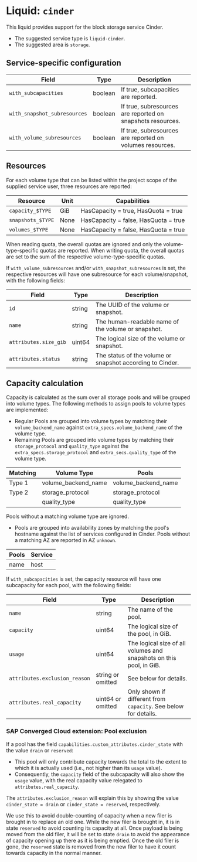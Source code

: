 # Liquid: `cinder`

This liquid provides support for the block storage service Cinder.

- The suggested service type is `liquid-cinder`.
- The suggested area is `storage`.

## Service-specific configuration

| Field                        | Type    | Description                                                |
| ---------------------------- | ------- | ---------------------------------------------------------- |
| `with_subcapacities`         | boolean | If true, subcapacities are reported.                       |
| `with_snapshot_subresources` | boolean | If true, subresources are reported on snapshots resources. |
| `with_volume_subresources`   | boolean | If true, subresources are reported on volumes resources.   |

## Resources

For each volume type that can be listed within the project scope of the supplied service user, three resources are reported:

| Resource          | Unit | Capabilities                         |
| ----------------- | ---- | ------------------------------------ |
| `capacity_$TYPE`  | GiB  | HasCapacity = true, HasQuota = true  |
| `snapshots_$TYPE` | None | HasCapacity = false, HasQuota = true |
| `volumes_$TYPE`   | None | HasCapacity = false, HasQuota = true |

When reading quota, the overall quotas are ignored and only the volume-type-specific quotas are reported.
When writing quota, the overall quotas are set to the sum of the respective volume-type-specific quotas.

If `with_volume_subresources` and/or `with_snapshot_subresources` is set, the respective resources will have one subresource for each volume/snapshot, with the following fields:

| Field                 | Type   | Description                                               |
| --------------------- | ------ | --------------------------------------------------------- |
| `id`                  | string | The UUID of the volume or snapshot.                       |
| `name`                | string | The human-readable name of the volume or snapshot.        |
| `attributes.size_gib` | uint64 | The logical size of the volume or snapshot.               |
| `attributes.status`   | string | The status of the volume or snapshot according to Cinder. |

## Capacity calculation

Capacity is calculated as the sum over all storage pools and will be grouped into volume types.
The following methods to assign pools to volume types are implemented:

- Regular Pools are grouped into volume types by matching their `volume_backend_name` against `extra_specs.volume_backend_name` of the volume type.
- Remaining Pools are grouped into volume types by matching their `storage_protocol` and `quality_type` against the `extra_specs.storage_protocol` and
  `extra_secs.quality_type` of the volume type.

| Matching | Volume Type         | Pools               |
| -------- | ------------------- | ------------------- |
| Type 1   | volume_backend_name | volume_backend_name |
| Type 2   | storage_protocol    | storage_protocol    |
|          | quality_type        | quality_type        |

Pools without a matching volume type are ignored.

- Pools are grouped into availability zones by matching the pool's hostname against the list of services configured in Cinder.
  Pools without a matching AZ are reported in AZ `unknown`.

| Pools | Service |
| ----- | ------- |
| name  | host    |

If `with_subcapacities` is set, the capacity resource will have one subcapacity for each pool, with the following fields:

| Field                         | Type              | Description                                                         |
| ----------------------------- | ----------------- | ------------------------------------------------------------------- |
| `name`                        | string            | The name of the pool.                                               |
| `capacity`                    | uint64            | The logical size of the pool, in GiB.                               |
| `usage`                       | uint64            | The logical size of all volumes and snapshots on this pool, in GiB. |
| `attributes.exclusion_reason` | string or omitted | See below for details.                                              |
| `attributes.real_capacity`    | uint64 or omitted | Only shown if different from `capacity`. See below for details.     |

### SAP Converged Cloud extension: Pool exclusion

If a pool has the field `capabilities.custom_attributes.cinder_state` with the value `drain` or `reserved`:

- This pool will only contribute capacity towards the total to the extent to which it is actually used (i.e., not higher than its `usage` value).
- Consequently, the `capacity` field of the subcapacity will also show the `usage` value, with the real capacity value relegated to `attributes.real_capacity`.

The `attributes.exclusion_reason` will explain this by showing the value `cinder_state = drain` or `cinder_state = reserved`, respectively.

We use this to avoid double-counting of capacity when a new filer is brought in to replace an old one.
While the new filer is brought in, it is in state `reserved` to avoid counting its capacity at all.
Once payload is being moved from the old filer, it will be set to state `drain` to avoid the appearance of capacity opening up there as it is being emptied.
Once the old filer is gone, the `reserved` state is removed from the new filer to have it count towards capacity in the normal manner.
